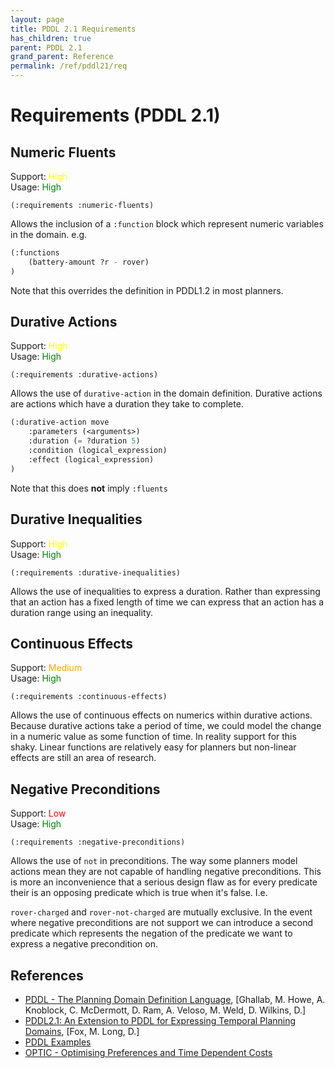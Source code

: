 ```yaml
---
layout: page
title: PDDL 2.1 Requirements
has_children: true
parent: PDDL 2.1
grand_parent: Reference
permalink: /ref/pddl21/req
---
```

# Requirements (PDDL 2.1)
## Numeric Fluents

Support: <span style="color:yellow">High</span>  
Usage: <span style="color:green">High</span>

`(:requirements :numeric-fluents)`

Allows the inclusion of a `:function` block which represent numeric variables in the domain. e.g.

```cl
(:functions
    (battery-amount ?r - rover)
)
```

Note that this overrides the definition in PDDL1.2 in most planners.

## Durative Actions

Support: <span style="color:yellow">High</span>  
Usage: <span style="color:green">High</span>

`(:requirements :durative-actions)`

Allows the use of `durative-action` in the domain definition. Durative actions are actions which have a duration they take to complete.

```cl
(:durative-action move
    :parameters (<arguments>)
    :duration (= ?duration 5)
    :condition (logical_expression)
    :effect (logical_expression)
)
```

Note that this does **not** imply `:fluents`

## Durative Inequalities

Support: <span style="color:yellow">High</span>  
Usage: <span style="color:green">High</span>

`(:requirements :durative-inequalities)`

Allows the use of inequalities to express a duration. Rather than expressing that an action has a fixed length of time we can express that an action has a duration range using an inequality.

## Continuous Effects

Support: <span style="color:orange">Medium</span>  
Usage: <span style="color:green">High</span>

`(:requirements :continuous-effects)`

Allows the use of continuous effects on numerics within durative actions. Because durative actions take a period of time, we could model the change in a numeric value as some function of time. In reality support for this shaky. Linear functions are relatively easy for planners but non-linear effects are still an area of research.

## Negative Preconditions

Support: <span style="color:red">Low</span>  
Usage: <span style="color:green">High</span>

`(:requirements :negative-preconditions)`

Allows the use of `not` in preconditions. The way some planners model actions mean they are not capable of handling negative preconditions. This is more an inconvenience that a serious design flaw as for every predicate their is an opposing predicate which is true when it's false. I.e.

`rover-charged` and `rover-not-charged` are mutually exclusive. In the event where negative preconditions are not support we can introduce a second predicate which represents the negation of the predicate we want to express a negative precondition on.

## References

- [PDDL - The Planning Domain Definition Language](http://www.cs.cmu.edu/~mmv/planning/readings/98aips-PDDL.pdf), [Ghallab, M. Howe, A. Knoblock, C. McDermott, D. Ram, A. Veloso, M. Weld, D. Wilkins, D.]
- [PDDL2.1: An Extension to PDDL for Expressing Temporal Planning Domains](https://jair.org/index.php/jair/article/view/10352/24759), [Fox, M. Long, D.]
- [PDDL Examples](https://github.com/yarox/pddl-examples)
- [OPTIC - Optimising Preferences and Time Dependent Costs](https://nms.kcl.ac.uk/planning/software/optic.html)